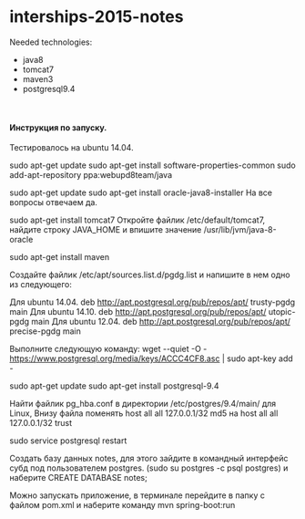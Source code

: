 # interships-2015-notes
Needed technologies:
<ul>
<li>java8</li>
<li>tomcat7</li>
<li>maven3</li>
<li>postgresql9.4</li>
</ul>
<br>
<h4>Инструкция по запуску.</h4>
Тестировалось на ubuntu 14.04.

sudo apt-get update
sudo apt-get install software-properties-common
sudo add-apt-repository ppa:webupd8team/java

sudo apt-get update
sudo apt-get install oracle-java8-installer
На все вопросы отвечаем да.

sudo apt-get install tomcat7
Откройте файлик /etc/default/tomcat7, найдите строку JAVA_HOME и впишите значение /usr/lib/jvm/java-8-oracle

sudo apt-get install maven

Создайте файлик /etc/apt/sources.list.d/pgdg.list и напишите в нем одно из следующего:

Для ubuntu 14.04.
deb http://apt.postgresql.org/pub/repos/apt/ trusty-pgdg main
Для ubuntu 14.10.
deb http://apt.postgresql.org/pub/repos/apt/ utopic-pgdg main
Для ubuntu 12.04.
deb http://apt.postgresql.org/pub/repos/apt/ precise-pgdg main

Выполните следующую команду:
wget --quiet -O - https://www.postgresql.org/media/keys/ACCC4CF8.asc | sudo apt-key add -

sudo apt-get update
sudo apt-get install postgresql-9.4

Найти файлик pg_hba.conf в директории /etc/postgres/9.4/main/ для Linux,
Внизу файла поменять host all all 127.0.0.1/32 md5 на host all all 127.0.0.1/32 trust

sudo service postgresql restart

Создать базу данных notes, для этого зайдите в командный интерфейс субд под пользователем postgres.
(sudo su postgres -c psql postgres) и наберите CREATE DATABASE notes;

Можно запускать приложение, в терминале перейдите в папку с файлом pom.xml и наберите команду mvn spring-boot:run
